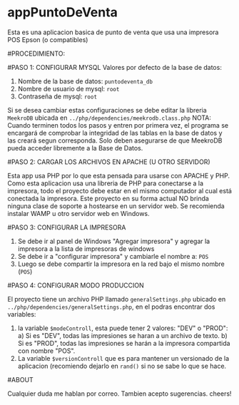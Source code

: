 # appPuntoDeVenta
Esta es una aplicacion basica de punto de venta que usa una impresora POS Epson (o compatibles)

#PROCEDIMIENTO:

#PASO 1: CONFIGURAR MYSQL
Valores por defecto de la base de datos:

1. Nombre de la base de datos: `puntodeventa_db`
2. Nombre de usuario de mysql: `root`
3. Contraseña de mysql:        `root`

Si se desea cambiar estas configuraciones se debe editar la libreria `MeekroDB` ubicada en `../php/dependencies/meekrodb.class.php`
NOTA: Cuando terminen todos los pasos y entren por primera vez, el programa se encargará de comprobar la integridad de las tablas en la base de datos y las creará segun corresponda. Solo deben asegurarse de que MeekroDB pueda acceder libremente a la Base de Datos.

#PASO 2: CARGAR LOS ARCHIVOS EN APACHE (U OTRO SERVIDOR)

Esta app usa PHP por lo que esta pensada para usarse con APACHE y PHP.
Como esta aplicacion usa una libreria de PHP para conectarse a la impresora, todo el proyecto debe estar en el mismo computador al cual está conectada la impresora. Este proyecto en su forma actual NO brinda ninguna clase de soporte a hostearse en un servidor web.
Se recomienda instalar WAMP u otro servidor web en Windows.

#PASO 3: CONFIGURAR LA IMPRESORA
1. Se debe ir al panel de Windows "Agregar impresora" y agregar la impresora a la lista de impresoras de windows
2. Se debe ir a "configurar impresora" y cambiarle el nombre a: `POS`
3. Luego se debe compartir la impresora en la red bajo el mismo nombre (`POS`)

#PASO 4: CONFIGURAR MODO PRODUCCION

El proyecto tiene un archivo PHP llamado `generalSettings.php` ubicado en `../php/dependencies/generalSettings.php`, en el podras encontrar dos variables:
1. la variable `$modeControll`, esta puede tener 2 valores: "DEV" o "PROD": a) Si es "DEV", todas las impresiones se haran a un archivo de texto. b) Si es "PROD", todas las impresiones se harán a la impresora compartida con nombre "POS".
2. La variable `$versionControll` que es para mantener un versionado de la aplicacion (recomiendo dejarlo en `rand()` si no se sabe lo que se hace.

#ABOUT

Cualquier duda me hablan por correo.
Tambien acepto sugerencias. cheers!
